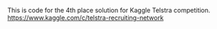 This is code for the 4th place solution for Kaggle Telstra competition.
https://www.kaggle.com/c/telstra-recruiting-network
